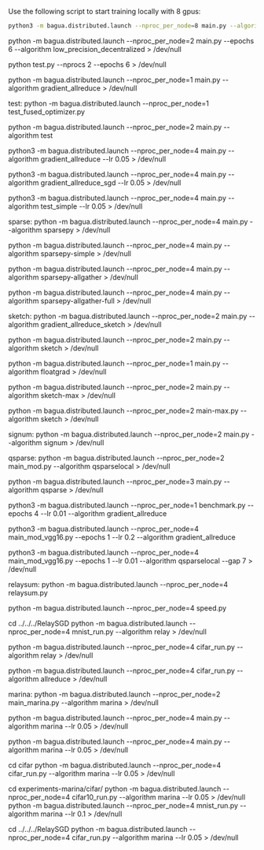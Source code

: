 Use the following script to start training locally with 8 gpus:

```bash
python3 -m bagua.distributed.launch --nproc_per_node=8 main.py --algorithm gradient_allreduce
```

python -m bagua.distributed.launch --nproc_per_node=2 main.py --epochs 6 --algorithm low_precision_decentralized > /dev/null

python test.py --nprocs 2 --epochs 6 > /dev/null

python -m bagua.distributed.launch --nproc_per_node=1 main.py --algorithm gradient_allreduce > /dev/null



test:
python -m bagua.distributed.launch --nproc_per_node=1 test_fused_optimizer.py

python -m bagua.distributed.launch --nproc_per_node=2 main.py --algorithm test

python3 -m bagua.distributed.launch --nproc_per_node=4 main.py --algorithm gradient_allreduce --lr 0.05 > /dev/null

python3 -m bagua.distributed.launch --nproc_per_node=4 main.py --algorithm gradient_allreduce_sgd --lr 0.05 > /dev/null

python3 -m bagua.distributed.launch --nproc_per_node=4 main.py --algorithm test_simple --lr 0.05 > /dev/null



sparse:
python -m bagua.distributed.launch --nproc_per_node=4 main.py --algorithm sparsepy > /dev/null

python -m bagua.distributed.launch --nproc_per_node=4 main.py --algorithm sparsepy-simple > /dev/null

python -m bagua.distributed.launch --nproc_per_node=4 main.py --algorithm sparsepy-allgather > /dev/null

python -m bagua.distributed.launch --nproc_per_node=4 main.py --algorithm sparsepy-allgather-full > /dev/null


sketch:
python -m bagua.distributed.launch --nproc_per_node=2 main.py --algorithm gradient_allreduce_sketch > /dev/null

python -m bagua.distributed.launch --nproc_per_node=2 main.py --algorithm sketch > /dev/null

python -m bagua.distributed.launch --nproc_per_node=1 main.py --algorithm floatgrad > /dev/null

python -m bagua.distributed.launch --nproc_per_node=2 main.py --algorithm sketch-max > /dev/null

python -m bagua.distributed.launch --nproc_per_node=2 main-max.py --algorithm sketch > /dev/null



signum:
python -m bagua.distributed.launch --nproc_per_node=2 main.py --algorithm signum > /dev/null



qsparse:
python -m bagua.distributed.launch --nproc_per_node=2 main_mod.py --algorithm qsparselocal > /dev/null

python -m bagua.distributed.launch --nproc_per_node=3 main.py --algorithm qsparse > /dev/null

python3 -m bagua.distributed.launch --nproc_per_node=1 benchmark.py --epochs 4 --lr 0.01 --algorithm gradient_allreduce

python3 -m bagua.distributed.launch --nproc_per_node=4 main_mod_vgg16.py --epochs 1 --lr 0.2 --algorithm gradient_allreduce

python3 -m bagua.distributed.launch --nproc_per_node=4 main_mod_vgg16.py --epochs 1 --lr 0.01 --algorithm qsparselocal  --gap 7 > /dev/null


relaysum:
python -m bagua.distributed.launch --nproc_per_node=4 relaysum.py

python -m bagua.distributed.launch --nproc_per_node=4 speed.py

cd ../../../RelaySGD
python -m bagua.distributed.launch --nproc_per_node=4 mnist_run.py --algorithm relay > /dev/null

python -m bagua.distributed.launch --nproc_per_node=4 cifar_run.py --algorithm relay > /dev/null

python -m bagua.distributed.launch --nproc_per_node=4 cifar_run.py --algorithm allreduce > /dev/null



marina:
python -m bagua.distributed.launch --nproc_per_node=2 main_marina.py --algorithm marina > /dev/null

python -m bagua.distributed.launch --nproc_per_node=4 main.py --algorithm marina --lr 0.05 > /dev/null

python -m bagua.distributed.launch --nproc_per_node=4 main.py --algorithm marina --lr 0.05 > /dev/null

cd cifar
python -m bagua.distributed.launch --nproc_per_node=4 cifar_run.py --algorithm marina --lr 0.05 > /dev/null

cd experiments-marina/cifar/
python -m bagua.distributed.launch --nproc_per_node=4 cifar10_run.py --algorithm marina --lr 0.05 > /dev/null
python -m bagua.distributed.launch --nproc_per_node=4 mnist_run.py --algorithm marina --lr 0.1 > /dev/null

cd ../../../RelaySGD
python -m bagua.distributed.launch --nproc_per_node=4 cifar_run.py --algorithm marina --lr 0.05 > /dev/null


